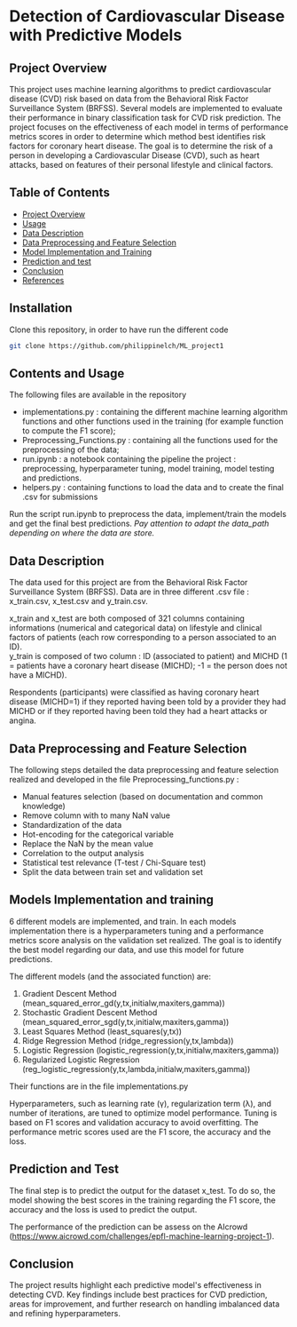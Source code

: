 # Detection of Cardiovascular Disease with Predictive Models 

## Project Overview 

This project uses machine learning algorithms to predict cardiovascular disease (CVD) risk based on data from the Behavioral Risk Factor Surveillance System (BRFSS). Several models are implemented to evaluate their performance in binary classification task for CVD risk prediction. The project focuses on the effectiveness of each model in terms of performance metrics scores in order to determine which method best identifies risk factors for coronary heart disease. The goal is to determine the risk of a person in developing a Cardiovascular Disease (CVD), such as heart attacks, based on features of their personal lifestyle and clinical factors.   

## Table of Contents
- [Project Overview](#project-overview)
- [Usage](#usage)
- [Data Description](#data-description)
- [Data Preprocessing and Feature Selection](#data-preprocessing-and-feature-selection)
- [Model Implementation and Training](#model-implementation-and-training)
- [Prediction and test](#results-and-comparative-analysis)
- [Conclusion](#conclusion)
- [References](#references)

## Installation 

Clone this repository, in order to have run the different code

```bash
git clone https://github.com/philippinelch/ML_project1
```

## Contents and Usage 

The following files are available in the repository 
- implementations.py : containing the different machine learning algorithm functions and other functions used in the training (for example function to compute the F1 score);
- Preprocessing_Functions.py : containing all the functions used for the preprocessing of the data; 
- run.ipynb : a notebook containing the pipeline the project : preprocessing, hyperparameter tuning, model training, model testing and predictions.
- helpers.py : containing functions to load the data and to create the final .csv for submissions

Run the script run.ipynb to preprocess the data, implement/train the models and get the final best predictions. *Pay attention to adapt the data_path depending on where the data are store.*

## Data Description 

The data used for this project are from the Behavioral Risk Factor Surveillance System (BRFSS). Data are in three different .csv file : x_train.csv, x_test.csv and y_train.csv.   

x_train and x_test are both composed of 321 columns containing informations (numerical and categorical data) on lifestyle and clinical factors of patients (each row corresponding to a person associated to an ID).  
y_train is composed of two column : ID (associated to patient) and MICHD (1 = patients have a coronary heart disease (MICHD); -1 = the person does not have a MICHD).  

Respondents (participants) were classified as having coronary heart disease (MICHD=1) if they reported having been told by a provider they had MICHD or if they reported having been told they had a heart attacks or angina.

## Data Preprocessing and Feature Selection 

The following steps detailed the data preprocessing and feature selection realized and developed in the file Preprocessing_functions.py : 

- Manual features selection (based on documentation and common knowledge)
- Remove column with to many NaN value
- Standardization of the data
- Hot-encoding for the categorical variable
- Replace the NaN by the mean value 
- Correlation to the output analysis 
- Statistical test relevance (T-test / Chi-Square test)
- Split the data between train set and validation set

## Models Implementation and training

6 different models are implemented, and train. In each models implementation there is a hyperparameters tuning and a performance metrics score analysis on the validation set realized. The goal is to identify the best model regarding our data, and use this model for future predictions. 

The different models (and the associated function) are: 
1. Gradient Descent Method (mean_squared_error_gd(y,tx,initialw,maxiters,gamma))
2. Stochastic Gradient Descent Method (mean_squared_error_sgd(y,tx,initialw,maxiters,gamma))
3. Least Squares Method (least_squares(y,tx))
4. Ridge Regression Method (ridge_regression(y,tx,lambda))
5. Logistic Regression (logistic_regression(y,tx,initialw,maxiters,gamma))
6. Regularized Logistic Regression (reg_logistic_regression(y,tx,lambda,initialw,maxiters,gamma))

Their functions are in the file implementations.py

Hyperparameters, such as learning rate (γ), regularization term (λ), and number of iterations, are tuned to optimize model performance. Tuning is based on F1 scores and validation accuracy to avoid overfitting.
The performance metric scores used are the F1 score, the accuracy and the loss.

## Prediction and Test 

The final step is to predict the output for the dataset x_test. To do so, the model showing the best scores in the training regarding the F1 score, the accuracy and the loss is used to predict the output. 

The performance of the prediction can be assess on the AIcrowd (https://www.aicrowd.com/challenges/epfl-machine-learning-project-1).

## Conclusion 

The project results highlight each predictive model's effectiveness in detecting CVD. Key findings include best practices for CVD prediction, areas for improvement, and further research on handling imbalanced data and refining hyperparameters.

